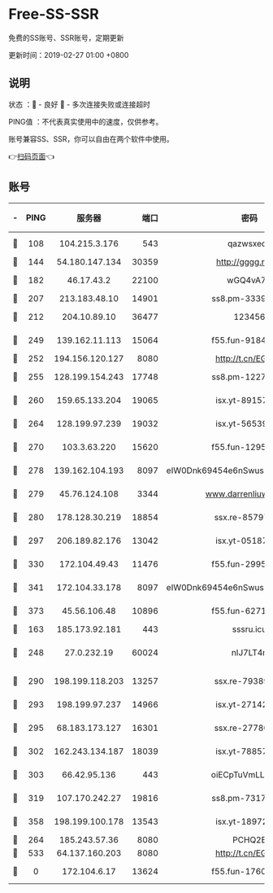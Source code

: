 # Free-SS-SSR

免费的SS账号、SSR账号，定期更新

更新时间：2019-02-27 01:00 +0800

## 说明

状态     ：🙂 - 良好 🙁 - 多次连接失败或连接超时

PING值   ：不代表真实使用中的速度，仅供参考。

账号兼容SS、SSR，你可以自由在两个软件中使用。

👉[扫码页面](https://liesauer.github.io/free-ss-ssr.github.io/)👈

## 账号

|-|PING|服务器|端口|密码|加密方式|区域|
|:----:|:----:|:-----:|-----:|:----:|:----:|:----:|
|🙂|108|104.215.3.176|543|qazwsxedc|aes-256-gcm|JP|
|🙂|144|54.180.147.134|30359|http://gggg.rocks|chacha20|KR|
|🙂|182|46.17.43.2|22100|wGQ4vA7D|aes-256-gcm|RU|
|🙂|207|213.183.48.10|14901|ss8.pm-33399389|rc4-md5|RU|
|🙂|212|204.10.89.10|36477|123456|aes-256-cfb|US|
|🙂|249|139.162.11.113|15064|f55.fun-91846921|aes-256-cfb|SG|
|🙂|252|194.156.120.127|8080|http://t.cn/EGJIyrl|rc4-md5|RU|
|🙂|255|128.199.154.243|17748|ss8.pm-12277718|aes-256-cfb|SG|
|🙂|260|159.65.133.204|19065|isx.yt-89157560|aes-256-cfb|SG|
|🙂|264|128.199.97.239|19032|isx.yt-56539543|aes-256-cfb|SG|
|🙂|270|103.3.63.220|15620|f55.fun-12950229|aes-256-cfb|SG|
|🙂|278|139.162.104.193|8097|eIW0Dnk69454e6nSwuspv9DmS201tQ0D|aes-256-cfb|JP|
|🙂|279|45.76.124.108|3344|www.darrenliuwei.com|aes-256-cfb|AU|
|🙂|280|178.128.30.219|18854|ssx.re-85797399|aes-256-cfb|SG|
|🙂|297|206.189.82.176|13042|isx.yt-05187143|aes-256-cfb|SG|
|🙂|330|172.104.49.43|11476|f55.fun-29951648|aes-256-cfb|SG|
|🙂|341|172.104.33.178|8097|eIW0Dnk69454e6nSwuspv9DmS201tQ0D|aes-256-cfb|SG|
|🙂|373|45.56.106.48|10896|f55.fun-62719865|aes-256-cfb|US|
|🙂|163|185.173.92.181|443|sssru.icu|rc4-md5|RU|
|🙂|248|27.0.232.19|60024|nIJ7LT4n|xchacha20-ietf-poly1305|HK|
|🙂|290|198.199.118.203|13257|ssx.re-79389209|aes-256-cfb|US|
|🙂|293|198.199.97.237|14966|isx.yt-27142882|aes-256-cfb|US|
|🙂|295|68.183.173.127|16301|ssx.re-27780597|aes-256-cfb|US|
|🙂|302|162.243.134.187|18039|isx.yt-78857409|aes-256-cfb|US|
|🙂|303|66.42.95.136|443|oiECpTuVmLLxk4Ts|aes-256-cfb|US|
|🙂|319|107.170.242.27|19816|ss8.pm-73178882|aes-256-cfb|US|
|🙂|358|198.199.100.178|13543|isx.yt-18972855|aes-256-cfb|US|
|🙁|264|185.243.57.36|8080|PCHQ2E|rc4-md5|US|
|🙁|533|64.137.160.203|8080|http://t.cn/EGJIyrl|rc4-md5|CA|
|🙁|0|172.104.6.17|13624|f55.fun-17607418|aes-256-cfb|US|
